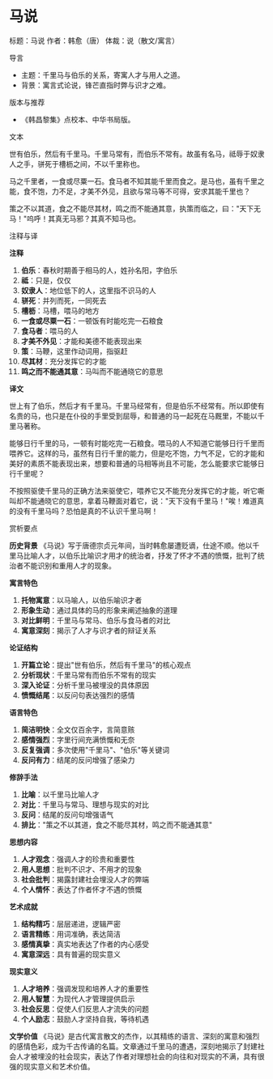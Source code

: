 <!--
 * @Author: ylmzfun ylmzfun@163.com
 * @Date: 2025-10-01 16:27:53
 * @LastEditors: ylmzfun ylmzfun@163.com
 * @LastEditTime: 2025-10-01 23:10:59
 * @FilePath: /poetry/序记/马说.md
 * @Description: 这是默认设置,请设置`customMade`, 打开koroFileHeader查看配置 进行设置: https://github.com/OBKoro1/koro1FileHeader/wiki/%E9%85%8D%E7%BD%AE
-->

# 马说

标题：马说
作者：韩愈（唐）
体裁：说（散文/寓言）

导言
- 主题：千里马与伯乐的关系，寄寓人才与用人之道。
- 背景：寓言式论说，锋芒直指时弊与识才之难。

版本与推荐
- 《韩昌黎集》点校本、中华书局版。

文本

世有伯乐，然后有千里马。千里马常有，而伯乐不常有。故虽有名马，祗辱于奴隶人之手，骈死于槽枥之间，不以千里称也。

马之千里者，一食或尽粟一石。食马者不知其能千里而食之。是马也，虽有千里之能，食不饱，力不足，才美不外见，且欲与常马等不可得，安求其能千里也？

策之不以其道，食之不能尽其材，鸣之而不能通其意，执策而临之，曰："天下无马！"呜呼！其真无马邪？其真不知马也。

注释与译

**注释**
1. **伯乐**：春秋时期善于相马的人，姓孙名阳，字伯乐
2. **祗**：只是，仅仅
3. **奴隶人**：地位低下的人，这里指不识马的人
4. **骈死**：并列而死，一同死去
5. **槽枥**：马槽，喂马的地方
6. **一食或尽粟一石**：一顿饭有时能吃完一石粮食
7. **食马者**：喂马的人
8. **才美不外见**：才能和美德不能表现出来
9. **策**：马鞭，这里作动词用，指驱赶
10. **尽其材**：充分发挥它的才能
11. **鸣之而不能通其意**：马叫而不能通晓它的意思

**译文**

世上有了伯乐，然后才有千里马。千里马经常有，但是伯乐不经常有。所以即使有名贵的马，也只是在仆役的手里受到屈辱，和普通的马一起死在马厩里，不能以千里马著称。

能够日行千里的马，一顿有时能吃完一石粮食。喂马的人不知道它能够日行千里而喂养它。这样的马，虽然有日行千里的能力，但是吃不饱，力气不足，它的才能和美好的素质不能表现出来，想要和普通的马相等尚且不可能，怎么能要求它能够日行千里呢？

不按照驱使千里马的正确方法来驱使它，喂养它又不能充分发挥它的才能，听它嘶叫却不能通晓它的意思，拿着马鞭面对着它，说："天下没有千里马！"唉！难道真的没有千里马吗？恐怕是真的不认识千里马啊！

赏析要点

**历史背景**
《马说》写于唐德宗贞元年间，当时韩愈屡遭贬谪，仕途不顺。他以千里马比喻人才，以伯乐比喻识才用才的统治者，抒发了怀才不遇的愤慨，批判了统治者不能识别和重用人才的现象。

**寓言特色**
1. **托物寓意**：以马喻人，以伯乐喻识才者
2. **形象生动**：通过具体的马的形象来阐述抽象的道理
3. **对比鲜明**：千里马与常马、伯乐与食马者的对比
4. **寓意深刻**：揭示了人才与识才者的辩证关系

**论证结构**
1. **开篇立论**：提出"世有伯乐，然后有千里马"的核心观点
2. **分析现状**：千里马常有而伯乐不常有的现实
3. **深入论证**：分析千里马被埋没的具体原因
4. **愤慨结尾**：以反问句表达强烈的感情

**语言特色**
1. **简洁明快**：全文仅百余字，言简意赅
2. **感情强烈**：字里行间充满愤慨和无奈
3. **反复强调**：多次使用"千里马"、"伯乐"等关键词
4. **反问有力**：结尾的反问增强了感染力

**修辞手法**
1. **比喻**：以千里马比喻人才
2. **对比**：千里马与常马、理想与现实的对比
3. **反问**：结尾的反问句增强语气
4. **排比**："策之不以其道，食之不能尽其材，鸣之而不能通其意"

**思想内容**
1. **人才观念**：强调人才的珍贵和重要性
2. **用人思想**：批判不识才、不用才的现象
3. **社会批判**：揭露封建社会埋没人才的弊端
4. **个人情怀**：表达了作者怀才不遇的愤慨

**艺术成就**
1. **结构精巧**：层层递进，逻辑严密
2. **语言精练**：用词准确，表达简洁
3. **感情真挚**：真实地表达了作者的内心感受
4. **寓意深远**：具有普遍的现实意义

**现实意义**
1. **人才培养**：强调发现和培养人才的重要性
2. **用人智慧**：为现代人才管理提供启示
3. **社会反思**：促使人们反思人才流失的问题
4. **个人励志**：鼓励人才坚持自我，等待机遇

**文学价值**
《马说》是古代寓言散文的杰作，以其精练的语言、深刻的寓意和强烈的感情色彩，成为千古传诵的名篇。文章通过千里马的遭遇，深刻地揭示了封建社会人才被埋没的社会现实，表达了作者对理想社会的向往和对现实的不满，具有很强的现实意义和艺术价值。
